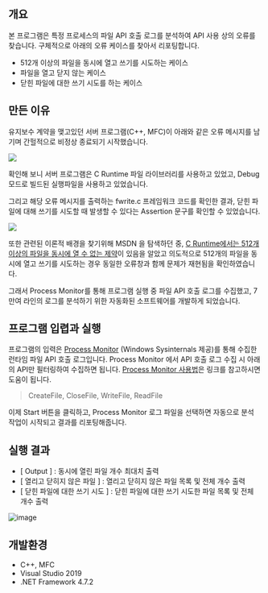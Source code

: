 ## 개요
본 프로그램은 특정 프로세스의 파일 API 호출 로그를 분석하여 API 사용 상의 오류를 찾습니다. 구체적으로 아래의 오류 케이스를 찾아서 리포팅합니다.
- 512개 이상의 파일을 동시에 열고 쓰기를 시도하는 케이스 
- 파일을 열고 닫지 않는 케이스 
- 닫힌 파일에 대한 쓰기 시도를 하는 케이스

## 만든 이유 
유지보수 계약을 맺고있던 서버 프로그램(C++, MFC)이 아래와 같은 오류 메시지를 남기며 간헐적으로 비정상 종료되기 시작했습니다. 

![](https://images.velog.io/images/joosing/post/a43108da-c2cb-4f50-9c65-8dad44ad0dbd/image.png)

확인해 보니 서버 프로그램은 C Runtime 파일 라이브러리를 사용하고 있었고, Debug 모드로 빌드된 실행파일을 사용하고 있었습니다. 

그리고 해당 오류 메시지를 출력하는 fwrite.c 프레임워크 코드를 확인한 결과, 닫힌 파일에 대해 쓰기를 시도할 때 발생할 수 있다는 Assertion 문구를 확인할 수 있었습니다. 

![](https://images.velog.io/images/joosing/post/267da9d2-1698-4883-b1ae-27046dcc6b84/image.png)

또한 관련된 이론적 배경을 찾기위해 MSDN 을 탐색하던 중, [C Runtime에서는 512개 이상의 파일을 동시에 열 수 없는 제약](https://docs.microsoft.com/en-us/cpp/c-runtime-library/reference/setmaxstdio?view=msvc-160&viewFallbackFrom=vs-2019#:~:text=By%20default%2C%20up%20to%20512,use%20of%20the%20_setmaxstdio%20function)이 있음을 알았고 의도적으로 512개의 파일을 동시에 열고 쓰기를 시도하는 경우 동일한 오류창과 함께 문제가 재현됨을 확인하였습니다. 

그래서 Process Monitor를 통해 프로그램 실행 중 파일 API 호출 로그를 수집했고, 7만여 라인의 로그를 분석하기 위한 자동화된 소프트웨어를 개발하게 되었습니다. 


## 프로그램 입렵과 실행
프로그램의 입력은 [Process Monitor](https://docs.microsoft.com/en-us/sysinternals/downloads/procmon) (Windows Sysinternals 제공)를 통해 수집한 런타임 파일 API 호출 로그입니다. Process Monitor 에서 API 호출 로그 수집 시 아래의 API만 필터링하여 수집하면 됩니다. [Process Monitor 사용법](https://velog.io/@joosing/Process-Monitor-ProcMon.exe-%ED%8A%B9%EC%A0%95-%ED%94%84%EB%A1%9C%EA%B7%B8%EB%9E%A8%EC%9D%B4-%EB%9F%B0%ED%83%80%EC%9E%84%EC%97%90-%ED%98%B8%EC%B6%9C%ED%95%98%EB%8A%94-Windows-API-%EB%AA%A8%EB%8B%88%ED%84%B0%EB%A7%81-%ED%95%98%EA%B8%B0)은 링크를 참고하시면 도움이  됩니다. 
> CreateFile, CloseFile, WriteFile, ReadFile

이제 Start 버튼을 클릭하고, Process Monitor 로그 파일을 선택하면 자동으로 분석 작업이 시작되고 결과를 리포팅해줍니다. 

## 실행 결과
- [ Output ] : 동시에 열린 파일 개수 최대치 출력
- [ 열리고 닫히지 않은 파일 ] : 열리고 닫히지 않은 파일 목록 및 전체 개수 출력
- [ 닫힌 파일에 대한 쓰기 시도 ] : 닫힌 파일에 대한 쓰기 시도한 파일 목록 및 전체 개수 출력

![image](https://user-images.githubusercontent.com/34666301/117637316-a713e900-b1bc-11eb-84db-102d3c3f6925.png)


## 개발환경 
- C++, MFC 
- Visual Studio 2019
- .NET Framework 4.7.2 
